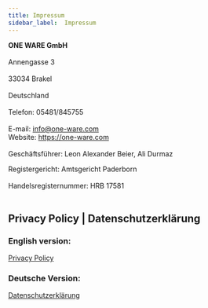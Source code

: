 ```yaml
---
title: Impressum
sidebar_label:  Impressum
---
```


**ONE WARE GmbH**<br></br>
Annengasse 3<br></br>
33034 Brakel<br></br>
Deutschland<br></br>
Telefon: 05481/845755<br></br>
E-mail: <a href="mailto:info@one-ware.com">info@one-ware.com</a><br/>
Website: <a href="https://one-ware.com">https://one-ware.com</a><br/><br/>
Geschäftsführer: Leon Alexander Beier, Ali Durmaz 

Registergericht: Amtsgericht Paderborn<br></br>
Handelsregisternummer: HRB 17581<br></br>

## Privacy Policy | Datenschutzerklärung

### English version:
<a href="/docs/contact/privacy">Privacy Policy</a>

### Deutsche Version:
<a href="/docs/contact/privacy_de">Datenschutzerklärung</a>
